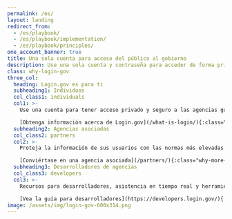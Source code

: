 ```yaml
---
permalink: /es/
layout: landing
redirect_from:
  - /es/playbook/
  - /es/playbook/implementation/
  - /es/playbook/principles/
one_account_banner: true
title: Una sola cuenta para acceso del público al gobierno
description: Use una sola cuenta y contraseña para acceder de forma privada y segura a las agencias gubernamentales participantes.
class: why-login-gov
three_col:
  heading: Login.gov es para ti
  subheading1: Individuos
  col_class1: individuals
  col1: >-
    Use una cuenta para tener acceso privado y seguro a las agencias gubernamentales participantes.

    [Obtenga información acerca de Login.gov](/what-is-login/){:class="why-more-info"}
  subheading2: Agencias asociadas
  col_class2: partners
  col2: >-
    Proteja la información de sus usuarios con las normas más elevadas de seguridad digital y la experiencia del usuario. Login.gov se encarga del desarrollo de software, las operaciones de seguridad y la atención al cliente para que usted no tenga que hacerlo.

    [Conviértase en una agencia asociada](/partners/){:class="why-more-info"}
  subheading3: Desarrolladores de agencias
  col_class3: developers
  col3: >-
    Recursos para desarrolladores, asistencia en tiempo real y herramientas modernas para ayudarle a instalar y poner en función su aplicación con Login.gov.

    [Vea la guía para desarrolladores](https://developers.login.gov/){:class="why-more-info"} twitter_card: large
image: /assets/img/login-gov-600x314.png
---
```


